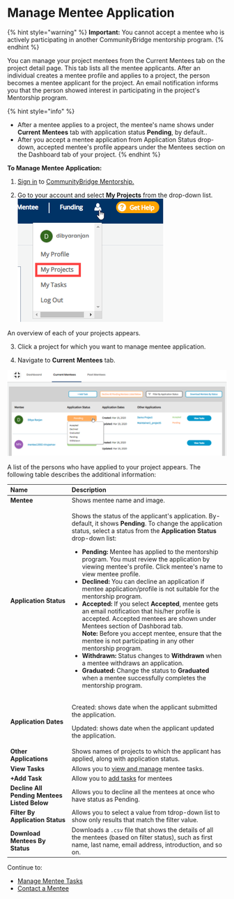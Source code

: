 # Manage Mentee Application

{% hint style="warning" %}
**Important:** You cannot accept a mentee who is actively participating in another CommunityBridge mentorship program.
{% endhint %}

You can manage your project mentees from the Current Mentees tab on the project detail page.  This tab lists all the mentee applicants. After an individual creates a mentee profile and applies to a project, the person becomes a mentee applicant for the project. An email notification informs you that the person showed interest in participating in the project's Mentorship program. 

{% hint style="info" %}
* After a mentee applies to a project, the mentee's name shows under **Current** **Mentees** tab with application status **Pending**, by default..
* After you accept a mentee application from Application Status drop-down, accepted mentee's profile appears under the Mentees section on the Dashboard tab of your project.
{% endhint %}

**To Manage Mentee Application:**

1. [Sign in](../../../sso/sign-in/) to [CommunityBridge Mentorship.](https://people.communitybridge.org/)

2. Go to your account and select **My Projects** from the drop-down list.  
 ![](../../../.gitbook/assets/my-projects.png) 

An overview of each of your projects appears.

3. Click a project for which you want to manage mentee application.

4. Navigate to **Current** **Mentees** tab.

![Mentee Application Status](../../../.gitbook/assets/mentee-application-status-for-admin.png)

A list of the persons who have applied to your project appears. The following table describes the additional information:

<table>
  <thead>
    <tr>
      <th style="text-align:left">Name</th>
      <th style="text-align:left">Description</th>
    </tr>
  </thead>
  <tbody>
    <tr>
      <td style="text-align:left"><b>Mentee</b>
      </td>
      <td style="text-align:left">Shows mentee name and image.</td>
    </tr>
    <tr>
      <td style="text-align:left"><b>Application Status</b>
      </td>
      <td style="text-align:left">
        <p>Shows the status of the applicant&apos;s application. By-default, it shows <b>Pending</b>.
          To change the application status, select a status from the <b>Application Status</b> drop-down
          list:</p>
        <ul>
          <li><b>Pending: </b>Mentee has applied to the mentorship program. You must
            review the application by viewing mentee&apos;s profile. Click mentee&apos;s
            name<b> </b>to view mentee profile.</li>
          <li><b>Declined:</b> You can decline an application if mentee application/profile
            is not suitable for the mentorship program.</li>
          <li><b>Accepted: </b>If you select <b>Accepted</b>, mentee gets an email notification
            that his/her profile is accepted. Accepted mentees are shown under Mentees
            section of Dashborad tab.
            <br /><b>Note: </b>Before you accept mentee, ensure that the mentee is not participating
            in any other mentorship program.</li>
          <li><b>Withdrawn: </b>Status changes to <b>Withdrawn</b> when a mentee withdraws
            an application.</li>
          <li><b>Graduated: </b>Change the status to <b>Graduated </b>when a mentee successfully
            completes the mentorship program.</li>
        </ul>
      </td>
    </tr>
    <tr>
      <td style="text-align:left"><b>Application Dates</b>
      </td>
      <td style="text-align:left">
        <p>Created: shows date when the applicant submitted the application.</p>
        <p>Updated: shows date when the applicant updated the application.</p>
      </td>
    </tr>
    <tr>
      <td style="text-align:left"><b>Other Applications</b>
      </td>
      <td style="text-align:left">Shows names of projects to which the applicant has applied, along with
        application status.</td>
    </tr>
    <tr>
      <td style="text-align:left"><b>View Tasks</b>
      </td>
      <td style="text-align:left">Allows you to <a href="manage-mentee-tasks.md">view and manage</a> mentee
        tasks.</td>
    </tr>
    <tr>
      <td style="text-align:left"><b>+Add Task</b>
      </td>
      <td style="text-align:left">Allow you to <a href="manage-mentee-tasks.md#add-task">add tasks</a> for
        mentees</td>
    </tr>
    <tr>
      <td style="text-align:left"><b>Decline All Pending Mentees Listed Below</b>
      </td>
      <td style="text-align:left">Allows you to decline all the mentees at once who have status as Pending.</td>
    </tr>
    <tr>
      <td style="text-align:left"><b>Filter By Application Status</b>
      </td>
      <td style="text-align:left">Allows you to select a value from tdrop-down list to show only results
        that match the filter value.</td>
    </tr>
    <tr>
      <td style="text-align:left"><b>Download Mentees By Status</b>
      </td>
      <td style="text-align:left">Downloads a <code>.csv</code> file that shows the details of all the mentees
        (based on filter status), such as first name, last name, email address,
        introduction, and so on.</td>
    </tr>
  </tbody>
</table>

Continue to:

* [Manage Mentee Tasks](manage-mentee-tasks.md)
* [Contact a Mentee](contact-a-mentee.md)

